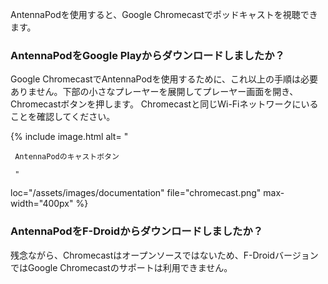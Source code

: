 AntennaPodを使用すると、Google Chromecastでポッドキャストを視聴できます。

### AntennaPodを**Google Play**からダウンロードしましたか？

Google ChromecastでAntennaPodを使用するために、これ以上の手順は必要ありません。下部の小さなプレーヤーを展開してプレーヤー画面を開き、Chromecastボタンを押します。 Chromecastと同じWi-Fiネットワークにいることを確認してください。

{% include image.html alt= "

     AntennaPodのキャストボタン

     "

loc="/assets/images/documentation" file="chromecast.png" max-width="400px" %}

### AntennaPodを**F-Droid**からダウンロードしましたか？

残念ながら、Chromecastはオープンソースではないため、F-DroidバージョンではGoogle Chromecastのサポートは利用できません。

